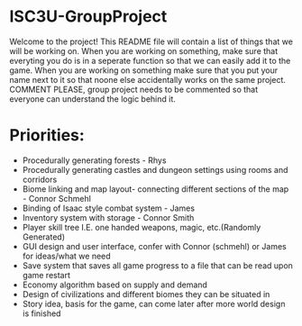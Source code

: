 # ISC3U-GroupProject
Welcome to the project! This README file will contain a list of things that we will be working on. When you are working on something, make sure that everyting you do is in a seperate function so that we can easily add it to the game. When you are working on something make sure that you put your name next to it so that noone else accidentally works on the same project. COMMENT PLEASE, group project needs to be commented so that everyone can understand the logic behind it.

# Priorities:
- Procedurally generating forests - Rhys
- Procedurally generating castles and dungeon settings using rooms and corridors
- Biome linking and map layout- connecting different sections of the map - Connor Schmehl
- Binding of Isaac style combat system - James
- Inventory system with storage - Connor Smith
- Player skill tree I.E. one handed weapons, magic, etc.(Randomly Generated)
- GUI design and user interface, confer with Connor (schmehl) or James for ideas/what we need
- Save system that saves all game progress to a file that can be read upon game restart 
- Economy algorithm based on supply and demand
- Design of civilizations and different biomes they can be situated in
- Story idea, basis for the game, can come later after more world design is finished
